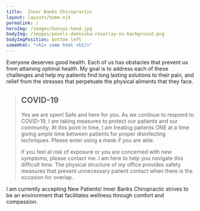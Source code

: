 ```yaml
---
title:  Inner Banks Chiropractic
layout: layouts/home.njk
permalink: /
heroImg: /images/bonsai-hand.jpg
bodyImg: /images/pexels-dominika-roseclay-no-background.png
bodyImgPosition: bottom left
someHtml: "<h1> some html <h1/>"
---
```

Everyone deserves good health. Each of us has obstacles that prevent us from attaining optimal health. My goal is to address each of these challenges and help my patients find long lasting solutions to their pain, and relief from the stresses that perpetuate the physical ailments that they face. 


> ## COVID-19
> Yes we are open! Safe and here for you. As we continue to respond to COVID-19, I am taking measures to protect our patients and our community. At this point in time, I am treating patients ONE at a time giving ample time between patients for proper disinfecting techniques. Please enter using a mask if you are able.
> 
> If you feel at risk of exposure or you are concerned with new symptoms, please contact me. I am here to help you navigate this difficult time. The physical structure of my office provides safety measures that prevent unnecessary patient contact when there is the occasion for overlap.

I am currently accepting New Patients! Inner Banks Chiropractic strives to be an environment that facilitates wellness through comfort and compassion.

